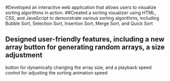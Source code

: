 #Developed an interactive web application that allows users to visualize sorting algorithms in action.
##Created a sorting visualizer using HTML, CSS, and JavaScript to demonstrate various sorting algorithms, including Bubble Sort, Selection Sort, Insertion Sort, Merge Sort, and Quick Sort
## Designed user-friendly features, including a new array button for generating random arrays, a size adjustment
button for dynamically changing the array size, and a playback speed control for adjusting the sorting animation
speed

